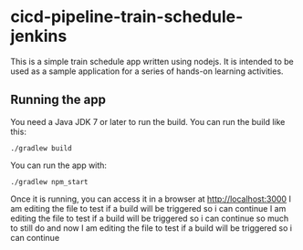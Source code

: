 # cicd-pipeline-train-schedule-jenkins

This is a simple train schedule app written using nodejs. It is intended to be used as a sample application for a series of hands-on learning activities.

## Running the app

You need a Java JDK 7 or later to run the build. You can run the build like this:

    ./gradlew build

You can run the app with:

    ./gradlew npm_start

Once it is running, you can access it in a browser at [http://localhost:3000](http://localhost:3000)
I am editing the file to test if a build will be triggered so i can continue
I am editing the file to test if a build will be triggered so i can continue
so much to still do and now
I am editing the file to test if a build will be triggered so i can continue
